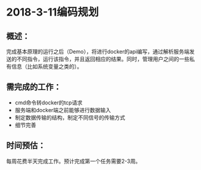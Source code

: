 # 2018-3-11编码规划

## 概述：

完成基本原理的运行之后（Demo），将进行docker的api编写，通过解析服务端发送的不同指令，运行该指令，并且返回相应的结果。同时，管理用户之间的一些私有信息（比如系统变量之类的）。

## 需完成的工作：

- cmd命令转docker的tcp请求
- 服务端和docker端之前能够进行数据输入
- 制定数据传输的结构，制定不同信号的传输方式
- 细节完善

## 时间预估：

每周花费半天完成工作。预计完成第一个任务需要2-3周。